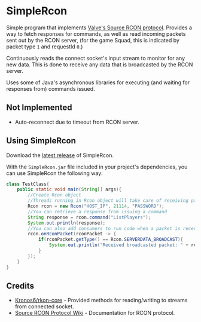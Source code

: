 # SimpleRcon
Simple program that implements [Valve's Source RCON protocol](https://developer.valvesoftware.com/wiki/Source_RCON_Protocol).
Provides a way to fetch responses for commands, as well as read incoming packets sent out by the RCON server,
(for the game Squad, this is indicated by packet type `1` and requestId `0`.)

Continuously reads the connect socket's input stream to monitor for any new data. This is done to receive any data
that is broadcasted by the RCON server.

Uses some of Java's asynchronous libraries for executing (and waiting for responses from) commands issued.

## Not Implemented
* Auto-reconnect due to timeout from RCON server.

## Using SimpleRcon
Download the [latest release](https://github.com/roengle/SimpleRcon/releases/latest) of SimpleRcon.

With the `SimpleRcon.jar` file included in your project's dependencies, you can use SimpleRcon the following way:
```java
class TestClass{
    public static void main(String[] args){
        //Create Rcon object
        //Threads running in Rcon object will take care of receiving packets
        Rcon rcon = new Rcon("HOST_IP", 21114, "PASSWORD");
        //You can retrieve a response from issuing a command
        String response = rcon.command("ListPlayers");
        System.out.println(response);
        //You can also add consumers to run code when a packet is recevied
        rcon.onRconPacket(rconPacket -> {
            if(rconPacket.getType() == Rcon.SERVERDATA_BROADCAST){
                System.out.println("Received broadcasted packet: " + rconPacket);
            }
        });
    }
}

```

## Credits
* [Kronos6/rkon-core](https://github.com/Kronos666/rkon-core/tree/1.1.2) - Provided methods for reading/writing to streams from connected socket.
* [Source RCON Protocol Wiki](https://developer.valvesoftware.com/wiki/Source_RCON_Protocol) - Documentation for RCON protocol.
